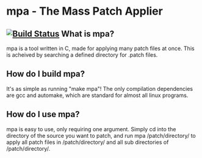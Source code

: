 mpa - The Mass Patch Applier 
================================
[![Build Status](https://travis-ci.org/frap129/mpa.svg?branch=master)](https://travis-ci.org/frap129/mpa)
What is mpa?
------------
mpa is a tool written in C, made for applying many patch files
at once. This is acheived by searching a defined directory for
.patch files.

How do I build mpa?
-------------------
It's as simple as running "make mpa"! The only compilation
dependencies are gcc and automake, which are standard for
almost all linux programs.

How do I use mpa?
-----------------
mpa is easy to use, only requiring one argument. Simply cd into
the directory of the source you want to patch, and run 
  mpa /patch/directory/
to apply all patch files in /patch/directory/ and all sub
directories of /patch/directory/.

